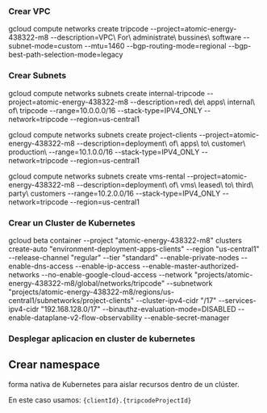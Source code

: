 
### Crear VPC

gcloud compute networks create tripcode --project=atomic-energy-438322-m8 --description=VPC\ For\ administrate\ bussines\ software --subnet-mode=custom --mtu=1460 --bgp-routing-mode=regional --bgp-best-path-selection-mode=legacy

### Crear Subnets

gcloud compute networks subnets create internal-tripcode --project=atomic-energy-438322-m8 --description=red\ de\ apps\ internal\ of\ tripcode --range=10.0.0.0/16 --stack-type=IPV4_ONLY --network=tripcode --region=us-central1

gcloud compute networks subnets create project-clients --project=atomic-energy-438322-m8 --description=deployment\ of\ apps\ to\ customer\ production\  --range=10.1.0.0/16 --stack-type=IPV4_ONLY --network=tripcode --region=us-central1

gcloud compute networks subnets create vms-rental --project=atomic-energy-438322-m8 --description=deployment\ of\ vms\ leased\ to\ third\ party\ customers --range=10.2.0.0/16 --stack-type=IPV4_ONLY --network=tripcode --region=us-central1

### Crear un Cluster de Kubernetes

gcloud beta container --project "atomic-energy-438322-m8" clusters create-auto "environment-deployment-apps-clients" --region "us-central1" --release-channel "regular" --tier "standard" --enable-private-nodes --enable-dns-access --enable-ip-access --enable-master-authorized-networks --no-enable-google-cloud-access --network "projects/atomic-energy-438322-m8/global/networks/tripcode" --subnetwork "projects/atomic-energy-438322-m8/regions/us-central1/subnetworks/project-clients" --cluster-ipv4-cidr "/17" --services-ipv4-cidr "192.168.128.0/17" --binauthz-evaluation-mode=DISABLED --enable-dataplane-v2-flow-observability --enable-secret-manager

### Desplegar aplicacion en cluster de kubernetes

## Crear namespace
forma nativa de Kubernetes para aislar recursos dentro de un clúster.

En este caso usamos: `{clientId}.{tripcodeProjectId}`
